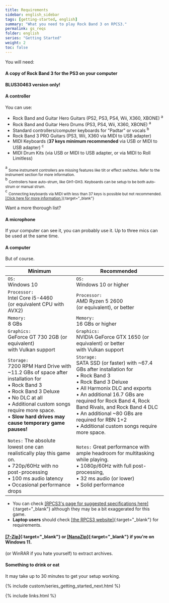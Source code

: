 ```yaml
---
title: Requirements
sidebar: english_sidebar
tags: [getting-started, english]
summary: "What you need to play Rock Band 3 on RPCS3."
permalink: gs_reqs
folder: english
series: "Getting Started"
weight: 2
toc: false
---
```


You will need:
#### A copy of Rock Band 3 for the PS3 on your computer
**BLUS30463 version only!** 

#### A controller
You can use:
* Rock Band and Guitar Hero Guitars (PS2, PS3, PS4, Wii, X360, XBONE) <sup>a
* Rock Band and Guitar Hero Drums (PS3, PS4, Wii, X360, XBONE) <sup>a
* Standard controllers/computer keyboards for "Padtar" or vocals <sup>b
* Rock Band 3 PRO Guitars (PS3, Wii, X360 via MIDI to USB adapter)
* MIDI Keyboards (**37 keys minimum recommended** via USB or MIDI to USB adapter) <sup>c 
* MIDI Drum Kits (via USB or MIDI to USB adapter, or via MIDI to Roll Limitless)

<sup>a</sup> <sub>Some instrument controllers are missing features like tilt or effect switches. Refer to the instrument section for more information.</sub>  
<sup>b</sup> <sub>Controllers have auto-strum, like GH1-GH3. Keyboards can be setup to be both auto-strum or manual strum.</sub>  
<sup>c</sup> <sub>Connecting keyboards via MIDI with less than 37 keys is possible but not recommended. [[Click here for more information.]](https://carlmylo.github.io/rb3-pc/ctrls_keys_midi){:target="_blank"}</sub>  

Want a more thorough list?

#### A microphone
If your computer can see it, you can probably use it. Up to three mics can be used at the same time.

#### A computer
But of course.

| **Minimum** | **Recommended** |
|--|--|
| `OS:` <br>Windows 10 | `OS:` <br>Windows 10 or higher |
| `Processor:` <br>Intel Core i5-4460 <br>(or equivalent CPU with AVX2) | `Processor:` <br>AMD Ryzen 5 2600 <br>(or equivalent), or better |
| `Memory:` <br>8 GBs | `Memory:` <br>16 GBs or higher |
| `Graphics:` <br>GeForce GT 730 2GB (or equivalent) <br>with Vulkan support | `Graphics:` <br>NVIDIA GeForce GTX 1650 (or equivalent) or better <br>with Vulkan support |
| `Storage:` <br>7200 RPM Hard Drive with ~11.2 GBs of space after installation for <br>• Rock Band 3 <br>• Rock Band 3 Deluxe <br>• No DLC at all <br>• Additional custom songs require more space. <br>• **Slow hard drives may cause temporary game pauses!** | `Storage:` <br>SATA SSD (or faster) with ~67.4 GBs after installation for <br>• Rock Band 3 <br>• Rock Band 3 Deluxe <br>• All Harmonix DLC and exports <br>• An additional 16.7 GBs are required for Rock Band 4, Rock Band Rivals, and Rock Band 4 DLC <br>• An additional ~80 GBs are required for RBN 1+2 <br>• Additional custom songs require more space. |
| `Notes:` The absolute lowest one can realistically play this game on. <br>• 720p/60Hz with no post-processing <br>• 100 ms audio latency <br>• Occasional performance drops | `Notes:` Great performance with ample headroom for multitasking while playing. <br>• 1080p/60Hz with full post-processing, <br>• 32 ms audio (or lower) <br>• Solid performance |

* You can check [[RPCS3's page for suggested specifications here]](https://rpcs3.net/quickstart#supported_devices_pcs){:target="_blank"} although they may be a bit exaggerated for this game.
* **Laptop users** should check [[the RPCS3 website]](https://rpcs3.net/quickstart#supported_devices_laptops){:target="_blank"} for requirements.
#### [[7-Zip]](https://www.7-zip.org/download.html){:target="_blank"} or [[NanaZip]](https://apps.microsoft.com/detail/9n8g7tscl18r){:target="_blank"} if you're on Windows 11.
(or WinRAR if you hate yourself) to extract archives.

#### Something to drink or eat
It may take up to 30 minutes to get your setup working.

{% include custom/series_getting_started_next.html %}

{% include links.html %}